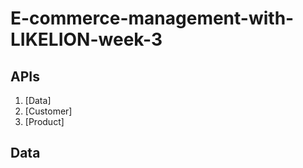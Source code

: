 # E-commerce-management-with-LIKELION-week-3
## APIs
1. [Data]
  1. [Customer]
  2. [Product]
## Data
